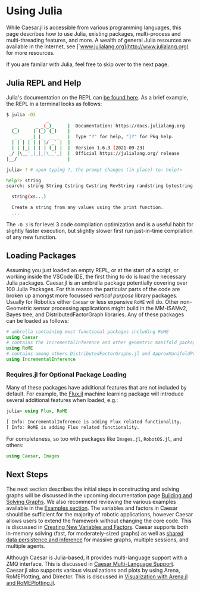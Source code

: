 # Using Julia

While Caesar.jl is accessible from various programming languages, this page describes how to use Julia, existing packages, multi-process and multi-threading features, and more.  A wealth of general Julia resources are available in the Internet, see [`www.julialang.org](http://www.julialang.org) for more resources.

If you are familar with Julia, feel free to skip over to the next page.

## Julia REPL and Help

Julia's documentation on the REPL can [be found here](https://docs.julialang.org/en/v1/stdlib/REPL/).  As a brief example, the REPL in a terminal looks as follows:

```bash
$ julia -O3
               _
   _       _ _(_)_     |  Documentation: https://docs.julialang.org
  (_)     | (_) (_)    |
   _ _   _| |_  __ _   |  Type "?" for help, "]?" for Pkg help.
  | | | | | | |/ _` |  |
  | | |_| | | | (_| |  |  Version 1.6.3 (2021-09-23)
 _/ |\__'_|_|_|\__'_|  |  Official https://julialang.org/ release
|__/                   |

julia> ? # upon typing ?, the prompt changes (in place) to: help?>

help?> string
search: string String Cstring Cwstring RevString randstring bytestring SubString

  string(xs...)

  Create a string from any values using the print function.
  ...
```

The `-O 3` is for level 3 code compilation optimization and is a useful habit for slightly faster execution, but slightly slower first run just-in-time compilation of any new function.


## Loading Packages

Assuming you just loaded an empty REPL, or at the start of a script, or working inside the VSCode IDE, the first thing to do is load the necessary Julia packages.  Caesar.jl is an umbrella package potentially covering over 100 Julia Packages.  For this reason the particular parts of the code are broken up amongst more focussed *vertical purpose* library packages.  Usually for Robotics either `Caesar` or less expansive `RoME` will do.  Other non-Geometric sensor processing applications might build in the MM-iSAMv2, Bayes tree, and DistributedFactorGraph libraries.  Any of these packages can be loaded as follows:

```julia
# umbrella containing most functional packages including RoME
using Caesar
# contains the IncrementalInference and other geometric manifold packages
using RoME
# contains among others DistributedFactorGraphs.jl and ApproxManifoldProducts.jl
using IncrementalInference
```

### Requires.jl for Optional Package Loading

Many of these packages have additional features that are not included by default.  For example, the [Flux.jl](https://fluxml.ai/Flux.jl/stable/) machine learning package will introduce several additional features when loaded, e.g.:
```julia
julia> using Flux, RoME

[ Info: IncrementalInference is adding Flux related functionality.
[ Info: RoME is adding Flux related functionality.
```

For completeness, so too with packages like `Images.jl`, `RobotOS.jl`, and others:
```julia
using Caesar, Images
```

## Next Steps

The next section describes the initial steps in constructing and solving graphs will be discussed in the upcoming documentation page [Building and Solving Graphs](building_graphs.md).  We also recommend reviewing the various examples available in the [Examples section](../examples/examples.md).  The variables and factors in Caesar should be sufficient for the majority of robotic applications, however Caesar allows users to extend the framework without changing the core code. This is discussed in [Creating New Variables and Factors](../examples/adding_variables_factors.md).  Caesar supports both in-memory solving (fast, for moderately-sized graphs) as well as [shared data persistence and inference](database_interactions.md) for massive graphs, multiple sessions, and multiple agents.

Although Caesar is Julia-based, it provides multi-language support with a ZMQ interface. This is discussed in [Caesar Multi-Language Support](multilang.md).  Caesar.jl also supports various visualizations and plots by using Arena, RoMEPlotting, and Director. This is discussed in [Visualization with Arena.jl and RoMEPlotting.jl](arena_visualizations.md).
